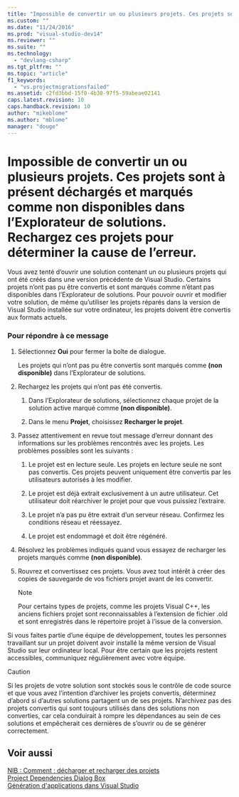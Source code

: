 ```yaml
---
title: "Impossible de convertir un ou plusieurs projets. Ces projets sont &#224; pr&#233;sent d&#233;charg&#233;s et marqu&#233;s comme non disponibles dans l’Explorateur de solutions. Rechargez ces projets pour d&#233;terminer la cause de l’erreur. | Microsoft Docs"
ms.custom: ""
ms.date: "11/24/2016"
ms.prod: "visual-studio-dev14"
ms.reviewer: ""
ms.suite: ""
ms.technology: 
  - "devlang-csharp"
ms.tgt_pltfrm: ""
ms.topic: "article"
f1_keywords: 
  - "vs.projectmigrationsfailed"
ms.assetid: c2fd3bbd-15f0-4b30-97f5-59abeae02141
caps.latest.revision: 10
caps.handback.revision: 10
author: "mikeblome"
ms.author: "mblome"
manager: "douge"
---
```

# Impossible de convertir un ou plusieurs projets. Ces projets sont &#224; pr&#233;sent d&#233;charg&#233;s et marqu&#233;s comme non disponibles dans l’Explorateur de solutions. Rechargez ces projets pour d&#233;terminer la cause de l’erreur.
Vous avez tenté d’ouvrir une solution contenant un ou plusieurs projets qui ont été créés dans une version précédente de Visual Studio. Certains projets n’ont pas pu être convertis et sont marqués comme n’étant pas disponibles dans l’Explorateur de solutions. Pour pouvoir ouvrir et modifier votre solution, de même qu’utiliser les projets réparés dans la version de Visual Studio installée sur votre ordinateur, les projets doivent être convertis aux formats actuels.  
  
### Pour répondre à ce message  
  
1.  Sélectionnez **Oui** pour fermer la boîte de dialogue.  
  
     Les projets qui n’ont pas pu être convertis sont marqués comme **\(non disponible\)** dans l’Explorateur de solutions.  
  
2.  Rechargez les projets qui n’ont pas été convertis.  
  
    1.  Dans l’Explorateur de solutions, sélectionnez chaque projet de la solution active marqué comme **\(non disponible\)**.  
  
    2.  Dans le menu **Projet**, choisissez **Recharger le projet**.  
  
3.  Passez attentivement en revue tout message d’erreur donnant des informations sur les problèmes rencontrés avec les projets. Les problèmes possibles sont les suivants :  
  
    1.  Le projet est en lecture seule. Les projets en lecture seule ne sont pas convertis. Ces projets peuvent uniquement être convertis par les utilisateurs autorisés à les modifier.  
  
    2.  Le projet est déjà extrait exclusivement à un autre utilisateur. Cet utilisateur doit réarchiver le projet pour que vous puissiez l’extraire.  
  
    3.  Le projet n’a pas pu être extrait d’un serveur réseau. Confirmez les conditions réseau et réessayez.  
  
    4.  Le projet est endommagé et doit être régénéré.  
  
4.  Résolvez les problèmes indiqués quand vous essayez de recharger les projets marqués comme **\(non disponible\)**.  
  
5.  Rouvrez et convertissez ces projets. Vous avez tout intérêt à créer des copies de sauvegarde de vos fichiers projet avant de les convertir.  
  
    > [!NOTE]
    >  Pour certains types de projets, comme les projets Visual C\+\+, les anciens fichiers projet sont reconnaissables à l’extension de fichier .old et sont enregistrés dans le répertoire projet à l’issue de la conversion.  
  
 Si vous faites partie d’une équipe de développement, toutes les personnes travaillant sur un projet doivent avoir installé la même version de Visual Studio sur leur ordinateur local. Pour être certain que les projets restent accessibles, communiquez régulièrement avec votre équipe.  
  
> [!CAUTION]
>  Si les projets de votre solution sont stockés sous le contrôle de code source et que vous avez l’intention d’archiver les projets convertis, déterminez d’abord si d’autres solutions partagent un de ses projets. N’archivez pas des projets convertis qui sont toujours utilisés dans des solutions non converties, car cela conduirait à rompre les dépendances au sein de ces solutions et empêcherait ces dernières de s’ouvrir ou de se générer correctement.  
  
## Voir aussi  
 [NIB : Comment : décharger et recharger des projets](http://msdn.microsoft.com/fr-fr/abc0155b-8fcb-4ffc-95b6-698518a7100b)   
 [Project Dependencies Dialog Box](http://msdn.microsoft.com/fr-fr/d66e48c3-3722-40dd-99b4-53d93cac128e)   
 [Génération d'applications dans Visual Studio](../ide/compiling-and-building-in-visual-studio.md)